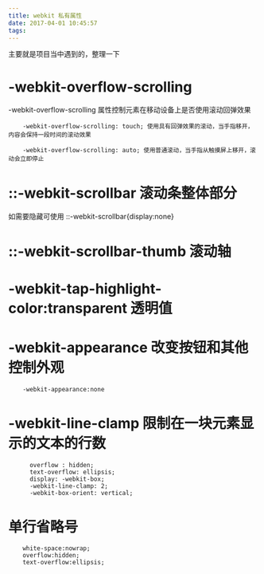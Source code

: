 ```yaml
---
title: webkit 私有属性
date: 2017-04-01 10:45:57
tags:
---
```



主要就是项目当中遇到的，整理一下

# -webkit-overflow-scrolling

-webkit-overflow-scrolling 属性控制元素在移动设备上是否使用滚动回弹效果


		-webkit-overflow-scrolling: touch; 使用具有回弹效果的滚动，当手指移开，内容会保持一段时间的滚动效果

		-webkit-overflow-scrolling: auto; 使用普通滚动，当手指从触摸屏上移开，滚动会立即停止


# ::-webkit-scrollbar 滚动条整体部分

如需要隐藏可使用 ::-webkit-scrollbar{display:none}

# ::-webkit-scrollbar-thumb 滚动轴

# -webkit-tap-highlight-color:transparent 透明值

# -webkit-appearance 改变按钮和其他控制外观

		-webkit-appearance:none

# -webkit-line-clamp 限制在一块元素显示的文本的行数

		  overflow : hidden;
		  text-overflow: ellipsis;
		  display: -webkit-box;
		  -webkit-line-clamp: 2;
		  -webkit-box-orient: vertical;

# 单行省略号

		white-space:nowrap;
		overflow:hidden;
		text-overflow:ellipsis;